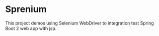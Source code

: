 # Sprenium #

This project demos using Selenium WebDriver to integration test Spring Boot 2 web app with jsp.
